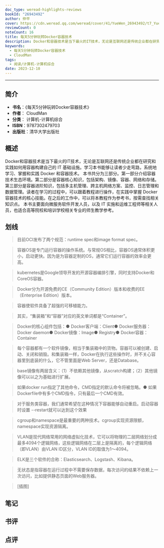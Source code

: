```yaml
---
doc_type: weread-highlights-reviews
bookId: "26943492"
author: 仲平
cover: https://cdn.weread.qq.com/weread/cover/41/YueWen_26943492/t7_YueWen_26943492.jpg
reviewCount: 0
noteCount: 16
title: 每天5分钟玩转Docker容器技术
description: Docker和容器技术是当下最火的IT技术，无论是互联网还是传统企业都在研究和实践如何用容器构建自己的 IT 基础设施。学习本书能够让读者少走弯路，系统地学习、掌握和实践 Docker 和容器技术。 本书共分为三部分。第一部分介绍容器技术生态环境。第二部分是容器核心知识，包括架构、镜像、容器、网络和存储。第三部分是容器进阶知识，包括多主机管理、跨主机网络方案、监控、日志管理和数据管理。读者在学习的过程中，可以跟着教程进行操作，在实践中掌握 Docker 容器技术的核心技能。在之后的工作中，可以将本教程作为参考书，按需查找相关知识点。 本书主要面向微服务软件开发人员，以及 IT 实施和运维工程师等相关人员，也适合高等院校和培训学校相关专业的师生教学参考。
keywords:
  - 每天5分钟玩转Docker容器技术
  - CloudMan
tags:
  - 阅读/计算机-计算机综合
date: 2023-12-10
---
```


---

## 简介

- **书名**：《每天5分钟玩转Docker容器技术》
- **作者**： CloudMan
- **分类**： 计算机-计算机综合
- **ISBN**：9787302479703
- **出版社**：清华大学出版社

## 概述

Docker和容器技术是当下最火的IT技术，无论是互联网还是传统企业都在研究和实践如何用容器构建自己的 IT 基础设施。学习本书能够让读者少走弯路，系统地学习、掌握和实践 Docker 和容器技术。 本书共分为三部分。第一部分介绍容器技术生态环境。第二部分是容器核心知识，包括架构、镜像、容器、网络和存储。第三部分是容器进阶知识，包括多主机管理、跨主机网络方案、监控、日志管理和数据管理。读者在学习的过程中，可以跟着教程进行操作，在实践中掌握 Docker 容器技术的核心技能。在之后的工作中，可以将本教程作为参考书，按需查找相关知识点。 本书主要面向微服务软件开发人员，以及 IT 实施和运维工程师等相关人员，也适合高等院校和培训学校相关专业的师生教学参考。

## 划线 
 

> 目前OCI发布了两个规范：runtime spec和image format spec。 

> 容器OS是专门运行容器的操作系统。与常规OS相比，容器OS通常体积更小，启动更快。因为是为容器定制的OS，通常它们运行容器的效率会更高。 

> kubernetes是Google领导开发的开源容器编排引擎，同时支持Docker和CoreOS容器。 

> Docker分为开源免费的CE（Community Edition）版本和收费的EE（Enterprise Edition）版本。 

> 容器使软件具备了超强的可移植能力。 

> 其实，“集装箱”和“容器”对应的英文单词都是“Container”。 

> Docker的核心组件包括：● Docker客户端：Client● Docker服务器：Docker daemon● Docker镜像：Image● Registry● Docker容器：Container 

> 每个容器都有一个软件镜像，相当于集装箱中的货物。容器可以被创建、启动、关闭和销毁。和集装箱一样，Docker在执行这些操作时，并不关心容器里到底装的什么，它不管里面是Web Server，还是Database。 

> base镜像有两层含义：（1）不依赖其他镜像，从scratch构建；（2）其他镜像可以以之为基础进行扩展。 

> 如果docker run指定了其他命令，CMD指定的默认命令将被忽略。● 如果Dockerfile中有多个CMD指令，只有最后一个CMD有效。 

> 对于服务类容器，我们通常希望在这种情况下容器能够自动重启。启动容器时设置 --restart就可以达到这个效果 

> cgroup和namespace是最重要的两种技术。cgroup实现资源限额，namespace实现资源隔离。 

> VLAN是现代网络常用的网络虚拟化技术，它可以将物理的二层网络划分成最多4094个逻辑网络，这些逻辑网络在二层上是隔离的，每个逻辑网络（即VLAN）由VLAN ID区分，VLAN ID的取值为1～4094。 

> ELK是三个软件的合称：Elasticsearch、Logstash、Kibana。 

> 无状态是指容器在运行过程中不需要保存数据，每次访问的结果不依赖上一次访问，比如提供静态页面的Web服务器。 

> [插图]

## 笔记


## 书评


## 点评
